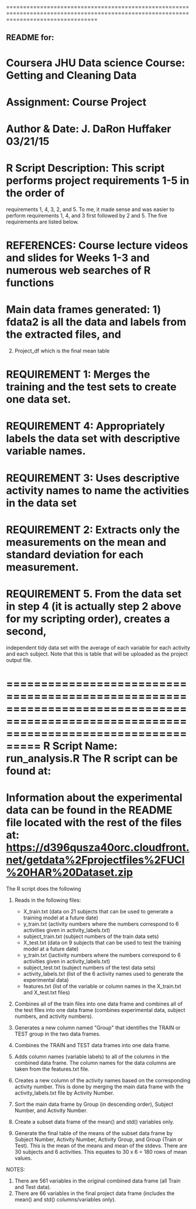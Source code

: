 =======================================================================================================================================
## README for:

# Coursera JHU Data science Course: Getting and Cleaning Data
# Assignment: Course Project
# Author & Date: J. DaRon Huffaker 03/21/15
# R Script Description: This script performs project requirements 1-5 in the order of 
  requirements 1, 4, 3, 2, and 5. To me, it made sense and was easier to perform requirements 1, 4, 
  and 3 first followed by 2 and 5. The five requirements are listed below.
# REFERENCES: Course lecture videos and slides for Weeks 1-3 and numerous web searches of R functions
# Main data frames generated: 1) fdata2 is all the data and labels from the extracted files, and 
  2) Project_df which is the final mean table

# REQUIREMENT 1: Merges the training and the test sets to create one data set.
# REQUIREMENT 4: Appropriately labels the data set with descriptive variable names. 
# REQUIREMENT 3: Uses descriptive activity names to name the activities in the data set
# REQUIREMENT 2: Extracts only the measurements on the mean and standard deviation for each measurement.
# REQUIREMENT 5. From the data set in step 4 (it is actually step 2 above for my scripting order), creates a second, 
  independent tidy data set with the average of each variable for each activity and each subject. Note that this is
  table that will be uploaded as the project output file.

=======================================================================================================================================
R Script Name: run_analysis.R
The R script can be found at:
=======================================================================================================================================
Information about the experimental data can be found in the README file located with the rest of the files at:
https://d396qusza40orc.cloudfront.net/getdata%2Fprojectfiles%2FUCI%20HAR%20Dataset.zip
=======================================================================================================================================

The R script does the following  
1. Reads in the following files:
	- X_train.txt (data on 21 subjects that can be used to generate a training model at a future date)
	- y_train.txt (activity numbers where the numbers correspond to 6 activities given in activity_labels.txt)
	- subject_train.txt (subject numbers of the train data sets)
	- X_test.txt (data on 9 subjects that can be used to test the training model at a future date)
	- y_train.txt ()activity numbers where the numbers correspond to 6 activities given in activity_labels.txt)
	- subject_test.txt (subject numbers of the test data sets)
	- activity_labels.txt (list of the 6 activity names used to generate the experimental data)
	- features.txt (list of the variable or column names in the X_train.txt and X_test.txt files)
 
2. Combines all of the train files into one data frame and combines all of the test files into one data frame
  (combines experimental data, subject numbers, and activity numbers).

3. Generates a new column named "Group" that identifies the TRAIN or TEST group in the two data frames.

4. Combines the TRAIN and TEST data frames into one data frame.

5. Adds column names (variable labels) to all of the columns in the combined data frame. The column names for the data columns
   are taken from the features.txt file.

6. Creates a new column of the activity names based on the corresponding activity number. This is done by merging the main data frame
   with the activity_labels.txt file by Activity Number.

7. Sort the main data frame by Group (in descending order), Subject Number, and Activity Number.

8. Create a subset data frame of the mean() and std() variables only.

9. Generate the final table of the means of the subset data frame by Subject Number, Activity Number, Activity Group,
   and Group (Train or Test). This is the mean of the means and mean of the stdevs. There are 30 subjects and 6 activities.
   This equates to 30 x 6 = 180 rows of mean values.

NOTES:
1. There are 561 variables in the original combined data frame (all Train and Test data).
2. There are 66 variables in the final project data frame (includes the mean() and std() columns/variables only).   

